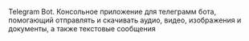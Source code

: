 Telegram Bot.
Консольное приложение для телеграмм бота, помогающий отправлять и скачивать аудио, видео, изображения и документы, а также текстовые сообщения
